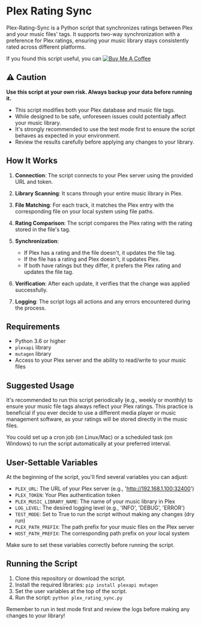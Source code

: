 # Plex Rating Sync

Plex-Rating-Sync is a Python script that synchronizes ratings between Plex and your music files' tags. It supports two-way synchronization with a preference for Plex ratings, ensuring your music library stays consistently rated across different platforms.

If you found this script useful, you can [![Buy Me A Coffee](https://img.shields.io/badge/Buy%20Me%20A%20Coffee-☕-yellow.svg)](https://www.buymeacoffee.com/Mythic82)

## ⚠️ Caution

**Use this script at your own risk. Always backup your data before running it.**

- This script modifies both your Plex database and music file tags.
- While designed to be safe, unforeseen issues could potentially affect your music library.
- It's strongly recommended to use the test mode first to ensure the script behaves as expected in your environment.
- Review the results carefully before applying any changes to your library.

## How It Works

1. **Connection**: The script connects to your Plex server using the provided URL and token.

2. **Library Scanning**: It scans through your entire music library in Plex.

3. **File Matching**: For each track, it matches the Plex entry with the corresponding file on your local system using file paths.

4. **Rating Comparison**: The script compares the Plex rating with the rating stored in the file's tag.

5. **Synchronization**:
   - If Plex has a rating and the file doesn't, it updates the file tag.
   - If the file has a rating and Plex doesn't, it updates Plex.
   - If both have ratings but they differ, it prefers the Plex rating and updates the file tag.

6. **Verification**: After each update, it verifies that the change was applied successfully.

7. **Logging**: The script logs all actions and any errors encountered during the process.

## Requirements

- Python 3.6 or higher
- `plexapi` library
- `mutagen` library
- Access to your Plex server and the ability to read/write to your music files

## Suggested Usage

It's recommended to run this script periodically (e.g., weekly or monthly) to ensure your music file tags always reflect your Plex ratings. This practice is beneficial if you ever decide to use a different media player or music management software, as your ratings will be stored directly in the music files.

You could set up a cron job (on Linux/Mac) or a scheduled task (on Windows) to run the script automatically at your preferred interval.

## User-Settable Variables

At the beginning of the script, you'll find several variables you can adjust:

- `PLEX_URL`: The URL of your Plex server (e.g., 'http://192.168.1.100:32400')
- `PLEX_TOKEN`: Your Plex authentication token
- `PLEX_MUSIC_LIBRARY_NAME`: The name of your music library in Plex
- `LOG_LEVEL`: The desired logging level (e.g., 'INFO', 'DEBUG', 'ERROR')
- `TEST_MODE`: Set to True to run the script without making any changes (dry run)
- `PLEX_PATH_PREFIX`: The path prefix for your music files on the Plex server
- `HOST_PATH_PREFIX`: The corresponding path prefix on your local system

Make sure to set these variables correctly before running the script.

## Running the Script

1. Clone this repository or download the script.
2. Install the required libraries: `pip install plexapi mutagen`
3. Set the user variables at the top of the script.
4. Run the script: `python plex_rating_sync.py`

Remember to run in test mode first and review the logs before making any changes to your library!
